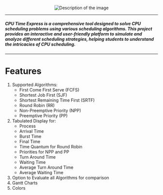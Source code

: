 ### 
  
<div align="center">
<img src="/home/xr739j9m/Documents/pythonProject1/cpu-time-express.png" alt="Description of the image">
</div>


----
##### CPU Time Express is a comprehensive tool designed to solve CPU scheduling problems using various scheduling algorithms. This project provides an interactive and user-friendly platform to simulate and analyze different scheduling strategies, helping students to understand the intricacies of CPU scheduling.

----


# Features

1. Supported Algorithms:
   - First Come First Serve (FCFS)
   - Shortest Job First (SJF)
   - Shortest Remaining Time First (SRTF)
   - Round Robin (RR)
   - Non-Preemptive Priority (NPP)
   - Preemptive Priority (PP)
2. Tabulated Display for: 
   - Process 
   - Arrival Time 
   - Burst Time
   - Final Time 
   - Time Quantum for Round Robin
   - Priorities for NPP and PP
   - Turn Around Time 
   - Waiting Time
   - Average Turn Around Time 
   - Average Waiting Time
3. Option to Evaluate all Algorithms for comparison
4. Gantt Charts 
5. Colors